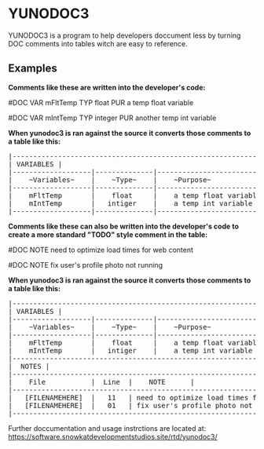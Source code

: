 # YUNODOC3
YUNODOC3 is a program to help developers doccument less by turning DOC comments into tables witch are easy to reference.


## Examples
**Comments like these are written into the developer's code:**


#DOC VAR mFltTemp TYP float PUR a temp float variable


#DOC VAR mIntTemp TYP integer PUR another temp int variable

**When yunodoc3 is ran against the source it converts those comments to a table like this:**
<pre>
|---------------------------------------------------------------------|
| VARIABLES |                                                         |
|-------------------|--------------|----------------------------------|
|    ~Variables~    |    ~Type~    |    ~Purpose~                     |
|-------------------|--------------|----------------------------------|
|    mFltTemp       |    float     |    a temp float variable         |
|    mIntTemp       |   intiger    |    a temp int variable           |
|-------------------|--------------|----------------------------------| 
</pre>


**Comments like these can also be written into the developer's code to create a more standard "TODO" style comment in the table:**


#DOC NOTE need to optimize load times for web content


#DOC NOTE fix user's profile photo not running

**When yunodoc3 is ran against the source it converts those comments to a table like this:**
<pre>
|--------------------------------------------------------------------------|
| VARIABLES |                                                              |
|-------------------|--------------|---------------------------------------|
|    ~Variables~    |    ~Type~    |    ~Purpose~                          |
|-------------------|--------------|---------------------------------------|
|    mFltTemp       |    float     |    a temp float variable              |
|    mIntTemp       |   intiger    |    a temp int variable                |
|--------------------------------------------------------------------------|
|  NOTES |                                                                 |
|--------------------------------------------------------------------------|
|    File           |  Line  |    NOTE      |                              |
|--------------------------------------------------------------------------|
|   [FILENAMEHERE]  |   11   | need to optimize load times for web content |
|   [FILENAMEHERE]  |   01   | fix user's profile photo not running        |
|--------------------------------------------------------------------------| 
</pre>

Further doccumentation and usage instrctions are located at: https://software.snowkatdevelopmentstudios.site/rtd/yunodoc3/

